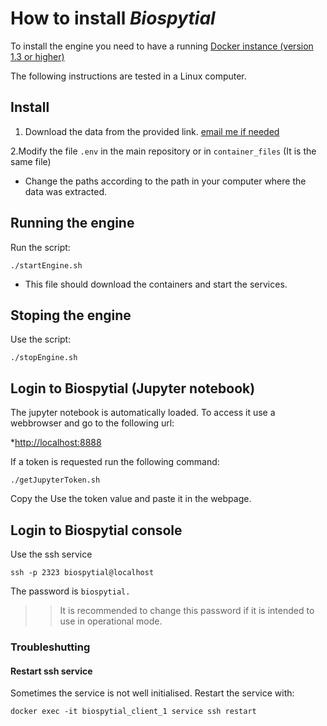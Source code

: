 # How to install *Biospytial*

To install the engine you need to have a running [Docker instance (version 1.3 or higher)](https://www.docker.com/get-started) 

The following instructions are tested in a Linux computer.

## Install

1. Download the data from the provided link. [email me if needed](https://ecomorphisms.holobio.me/en/contact/)

2.Modify the file `.env` in the main repository or in `container_files` (It is the same file)
 
 * Change the paths according to the path in your computer where the data was extracted.

## Running the engine 
Run the script:

```
./startEngine.sh
```

 * This file should download the containers and start the services.

## Stoping the engine
Use the script:

```
./stopEngine.sh
```

## Login to Biospytial (Jupyter notebook)
The jupyter notebook is automatically loaded. To access it use a webbrowser and go to the following url:

  *[http://localhost:8888](http://localhost:8888)

If a token is requested run the following command:

```
./getJupyterToken.sh
```
Copy the 
Use the token value and paste it in the webpage.

## Login to Biospytial console
Use the ssh service

```
ssh -p 2323 biospytial@localhost 
```
The password is `biospytial.`

>> It is recommended to change this password if it is intended to use in operational mode.

### Troubleshutting

#### Restart ssh service 
Sometimes the service is not well initialised. Restart the service with:

```
docker exec -it biospytial_client_1 service ssh restart
```


